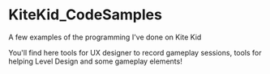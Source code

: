 # KiteKid_CodeSamples
 A few examples of the programming I've done on Kite Kid

 You'll find here tools for UX designer to record gameplay sessions, tools for helping Level Design and some gameplay elements!